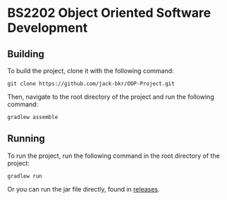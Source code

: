 # BS2202 Object Oriented Software Development

## Building 

To build the project, clone it with the following command:
```
git clone https://github.com/jack-bkr/OOP-Project.git
```

Then, navigate to the root directory of the project and run the following command:

```
gradlew assemble
```

## Running

To run the project, run the following command in the root directory of the project:

```
gradlew run
```

Or you can run the jar file directly, found in [releases](https://github.com/jack-bkr/OOP-Project/releases).